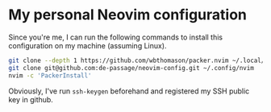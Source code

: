 # My personal Neovim configuration

Since you're me, I can run the following commands to install this configuration on my machine (assuming Linux).

```bash
git clone --depth 1 https://github.com/wbthomason/packer.nvim ~/.local/share/nvim/site/pack/packer/start/packer.nvim
git clone git@github.com:de-passage/neovim-config.git ~/.config/nvim
nvim -c 'PackerInstall'
```

Obviously, I've run `ssh-keygen` beforehand and registered my SSH public key in github.
